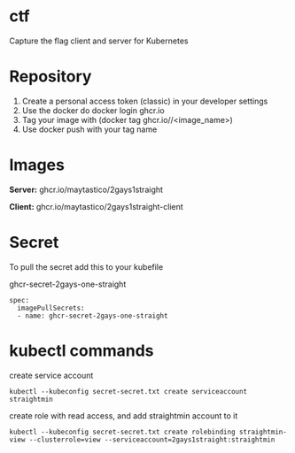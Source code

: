 # ctf
Capture the flag client and server for Kubernetes

# Repository
1. Create a personal access token (classic) in your developer settings
2. Use the docker do docker login ghcr.io
3. Tag your image with (docker tag ghcr.io/<user>/<image_name>)
4. Use docker push with your tag name

# Images
**Server:** ghcr.io/maytastico/2gays1straight

**Client:** ghcr.io/maytastico/2gays1straight-client

# Secret

To pull the secret add this to your kubefile

ghcr-secret-2gays-one-straight

```
spec:
  imagePullSecrets:
  - name: ghcr-secret-2gays-one-straight
```

# kubectl commands
create service account
```
kubectl --kubeconfig secret-secret.txt create serviceaccount straightmin
```


create role with read access, and add straightmin account to it
```
kubectl --kubeconfig secret-secret.txt create rolebinding straightmin-view --clusterrole=view --serviceaccount=2gays1straight:straightmin
```

